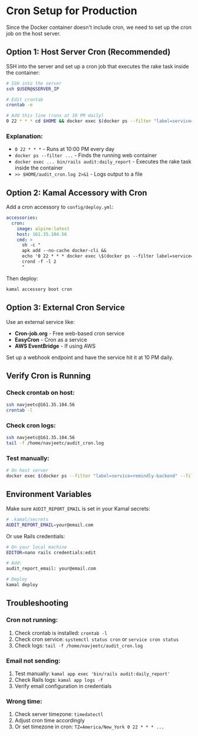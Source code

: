 # Cron Setup for Production

Since the Docker container doesn't include cron, we need to set up the cron job on the host server.

## Option 1: Host Server Cron (Recommended)

SSH into the server and set up a cron job that executes the rake task inside the container:

```bash
# SSH into the server
ssh $USER@$SERVER_IP

# Edit crontab
crontab -e

# Add this line (runs at 10 PM daily)
0 22 * * * cd $HOME && docker exec $(docker ps --filter "label=service=remindly-backend" --filter "label=role=web" --format "{{.ID}}" | head -1) bin/rails audit:daily_report >> $HOME/audit_cron.log 2>&1
```

### Explanation:
- `0 22 * * *` - Runs at 10:00 PM every day
- `docker ps --filter ...` - Finds the running web container
- `docker exec ... bin/rails audit:daily_report` - Executes the rake task inside the container
- `>> $HOME/audit_cron.log 2>&1` - Logs output to a file

## Option 2: Kamal Accessory with Cron

Add a cron accessory to `config/deploy.yml`:

```yaml
accessories:
  cron:
    image: alpine:latest
    host: 161.35.104.56
    cmd: >
      sh -c "
      apk add --no-cache docker-cli &&
      echo '0 22 * * * docker exec \$(docker ps --filter label=service=remindly-backend --filter label=role=web --format {{.ID}} | head -1) bin/rails audit:daily_report' | crontab - &&
      crond -f -l 2
      "
```

Then deploy:
```bash
kamal accessory boot cron
```

## Option 3: External Cron Service

Use an external service like:
- **Cron-job.org** - Free web-based cron service
- **EasyCron** - Cron as a service
- **AWS EventBridge** - If using AWS

Set up a webhook endpoint and have the service hit it at 10 PM daily.

## Verify Cron is Running

### Check crontab on host:
```bash
ssh navjeetc@161.35.104.56
crontab -l
```

### Check cron logs:
```bash
ssh navjeetc@161.35.104.56
tail -f /home/navjeetc/audit_cron.log
```

### Test manually:
```bash
# On host server
docker exec $(docker ps --filter "label=service=remindly-backend" --filter "label=role=web" --format "{{.ID}}" | head -1) bin/rails audit:daily_report
```

## Environment Variables

Make sure `AUDIT_REPORT_EMAIL` is set in your Kamal secrets:

```bash
# .kamal/secrets
AUDIT_REPORT_EMAIL=your@email.com
```

Or use Rails credentials:
```bash
# On your local machine
EDITOR=nano rails credentials:edit

# Add:
audit_report_email: your@email.com

# Deploy
kamal deploy
```

## Troubleshooting

### Cron not running:
1. Check crontab is installed: `crontab -l`
2. Check cron service: `systemctl status cron` or `service cron status`
3. Check logs: `tail -f /home/navjeetc/audit_cron.log`

### Email not sending:
1. Test manually: `kamal app exec 'bin/rails audit:daily_report'`
2. Check Rails logs: `kamal app logs -f`
3. Verify email configuration in credentials

### Wrong time:
1. Check server timezone: `timedatectl`
2. Adjust cron time accordingly
3. Or set timezone in cron: `TZ=America/New_York 0 22 * * * ...`
